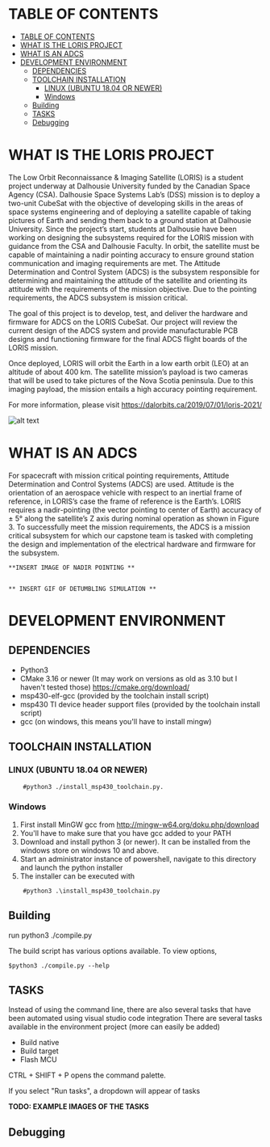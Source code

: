 # TABLE OF CONTENTS


- [TABLE OF CONTENTS](#table-of-contents)
- [WHAT IS THE LORIS PROJECT](#what-is-the-loris-project)
- [WHAT IS AN ADCS](#what-is-an-adcs)
- [DEVELOPMENT ENVIRONMENT](#development-environment)
  * [DEPENDENCIES](#dependencies)
  * [TOOLCHAIN INSTALLATION](#toolchain-installation)
    + [LINUX (UBUNTU 18.04 OR NEWER)](#linux--ubuntu-1804-or-newer-)
    + [Windows](#windows)
  * [Building](#building)
  * [TASKS](#tasks)
  * [Debugging](#debugging)

# WHAT IS THE LORIS PROJECT


The Low Orbit Reconnaissance & Imaging Satellite (LORIS) is a student project underway at Dalhousie University funded by the Canadian Space Agency (CSA). Dalhousie Space Systems Lab’s (DSS) mission is to deploy a two-unit CubeSat with the objective of developing skills in the areas of space systems engineering and of deploying a satellite capable of taking pictures of Earth and sending them back to a ground station at Dalhousie University. Since the project’s start, students at Dalhousie have been working on designing the subsystems required for the LORIS mission with guidance from the CSA and Dalhousie Faculty. In orbit, the satellite must be capable of maintaining a nadir pointing accuracy to ensure ground station communication and imaging requirements are met. The Attitude Determination and Control System (ADCS) is the subsystem responsible for determining and maintaining the attitude of the satellite and orienting its attitude with the requirements of the mission objective. Due to the pointing requirements, the ADCS subsystem is mission critical.  

The goal of this project is to develop, test, and deliver the hardware and firmware for ADCS on the LORIS CubeSat. Our project will review the current design of the ADCS system and provide manufacturable PCB designs and functioning firmware for the final ADCS flight boards of the LORIS mission. 

Once deployed, LORIS will orbit the Earth in a low earth orbit (LEO) at an altitude of about 400 km. The satellite mission’s payload is two cameras that will be used to take pictures of the Nova Scotia peninsula. Due to this imaging payload, the mission entails a high accuracy pointing requirement.

For more information, please visit
https://dalorbits.ca/2019/07/01/loris-2021/

![alt text](https://github.com/cmattatall/adcs_firmware/blob/dev/resources/images/loris.jpg?raw=true)


# WHAT IS AN ADCS



For spacecraft with mission critical pointing requirements, Attitude Determination and Control Systems (ADCS) are used. Attitude is the orientation of an aerospace vehicle with respect to an inertial frame of reference, in LORIS’s case the frame of reference is the Earth’s. LORIS requires  a nadir-pointing (the vector pointing to center of Earth) accuracy of ± 5° along the satellite’s Z axis during nominal operation as shown in Figure 3. To successfully meet the mission requirements, the ADCS is a mission critical subsystem for which our capstone team is tasked with completing the design and implementation of the electrical hardware and firmware for the subsystem. 

    **INSERT IMAGE OF NADIR POINTING **


    ** INSERT GIF OF DETUMBLING SIMULATION **

# DEVELOPMENT ENVIRONMENT


## DEPENDENCIES

- Python3
- CMake 3.16 or newer (It may work on versions as old as 3.10 but I haven't tested those) https://cmake.org/download/
- msp430-elf-gcc (provided by the toolchain install script)
- msp430 TI device header support files (provided by the toolchain install script)
- gcc (on windows, this means you'll have to install mingw)

## TOOLCHAIN INSTALLATION



### LINUX (UBUNTU 18.04 OR NEWER)

```
    #python3 ./install_msp430_toolchain.py.
```

### Windows

1. First install MinGW gcc from http://mingw-w64.org/doku.php/download 
2. You'll have to make sure that you have gcc added to your PATH
3. Download and install python 3 (or newer). It can be installed from the windows store on windows 10 and above.
4. Start an administrator instance of powershell, navigate to this directory and launch the python installer
5. The installer can be executed with 

```    
    #python3 .\install_msp430_toolchain.py
```

## Building

run python3 ./compile.py

The build script has various options available. To view options,

    $python3 ./compile.py --help


## TASKS

Instead of using the command line, there are also several tasks that have
been automated using visual studio code integration
There are several tasks available in the environment project (more can easily be added)

- Build native
- Build target
- Flash MCU


CTRL + SHIFT + P opens the command palette.

If you select "Run tasks", a dropdown will appear of tasks

<B>TODO: EXAMPLE IMAGES OF THE TASKS</B>

## Debugging



